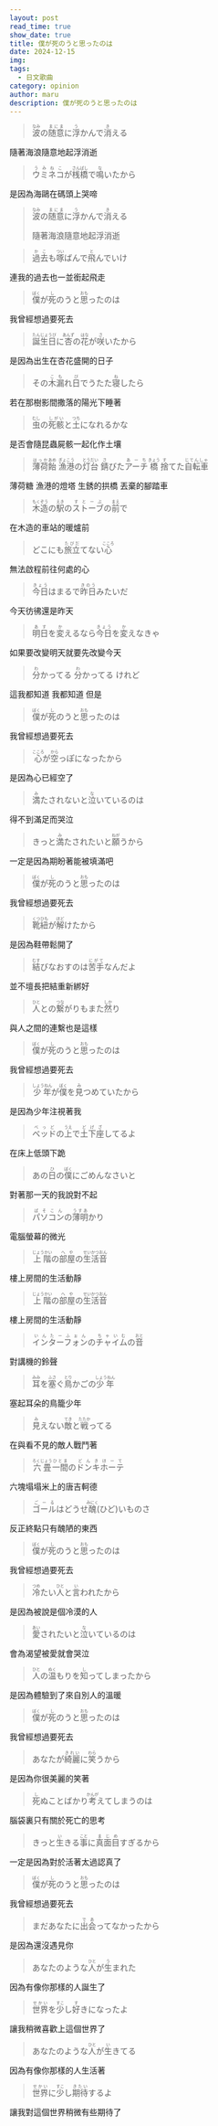 ```yaml
---
layout: post
read_time: true
show_date: true
title: 僕が死のうと思ったのは
date: 2024-12-15
img: 
tags:
  - 日文歌曲
category: opinion
author: maru
description: 僕が死のうと思ったのは
---
```

> <p lang="ja" class="lyrics-source font-jp1 no-line-height notranslate"><ruby><rb>波</rb><rt>なみ</rt></ruby>の<ruby><rb>随意</rb><rt>まにま</rt></ruby>に<ruby><rb>浮</rb><rt>う</rt></ruby>かんで<ruby><rb>消</rb><rt>き</rt></ruby>える</p>
隨著海浪隨意地起浮消逝

> <p lang="ja" class="lyrics-source font-jp1 no-line-height notranslate"><ruby><rb>ウミネコ</rb><rt>うみねこ</rt></ruby>が<ruby><rb>桟橋</rb><rt>さんばし</rt></ruby>で<ruby><rb>鳴</rb><rt>な</rt></ruby>いたから</p>
是因為海鷗在碼頭上哭啼

> <ruby><rb>波</rb><rt>なみ</rt></ruby>の<ruby><rb>随意</rb><rt>まにま</rt></ruby>に<ruby><rb>浮</rb><rt>う</rt></ruby>かんで<ruby><rb>消</rb><rt>き</rt></ruby>える</p>
隨著海浪隨意地起浮消逝

> <p lang="ja" class="lyrics-source font-jp1 no-line-height notranslate"><ruby><rb>過去</rb><rt>かこ</rt></ruby>も<ruby><rb>啄</rb><rt>つい</rt></ruby>ばんで<ruby><rb>飛</rb><rt>と</rt></ruby>んでいけ</p>
連我的過去也一並銜起飛走

> <p lang="ja" class="lyrics-source font-jp1 no-line-height notranslate"><ruby><rb>僕</rb><rt>ぼく</rt></ruby>が<ruby><rb>死</rb><rt>し</rt></ruby>のうと<ruby><rb>思</rb><rt>おも</rt></ruby>ったのは</p>
我曾經想過要死去

> <p lang="ja" class="lyrics-source font-jp1 no-line-height notranslate"><ruby><rb>誕生日</rb><rt>たんじょうび</rt></ruby>に<ruby><rb>杏</rb><rt>あんず</rt></ruby>の<ruby><rb>花</rb><rt>はな</rt></ruby>が<ruby><rb>咲</rb><rt>さ</rt></ruby>いたから</p>
是因為出生在杏花盛開的日子

> <p lang="ja" class="lyrics-source font-jp1 no-line-height notranslate">その<ruby><rb>木漏</rb><rt>こも</rt></ruby>れ<ruby><rb>日</rb><rt>び</rt></ruby>でうたた<ruby><rb>寝</rb><rt>ね</rt></ruby>したら</p>
若在那樹影間撒落的陽光下睡著

> <p lang="ja" class="lyrics-source font-jp1 no-line-height notranslate"><ruby><rb>虫</rb><rt>むし</rt></ruby>の<ruby><rb>死骸</rb><rt>しがい</rt></ruby>と<ruby><rb>土</rb><rt>つち</rt></ruby>になれるかな</p>
是否會隨昆蟲屍骸一起化作土壤

> <p lang="ja" class="lyrics-source font-jp1 no-line-height notranslate"><ruby><rb>薄荷</rb><rt>はっか</rt></ruby><ruby><rb>飴</rb><rt>あめ</rt></ruby> <ruby><rb>漁港</rb><rt>ぎょこう</rt></ruby>の<ruby><rb>灯台</rb><rt>とうだい</rt></ruby> <ruby><rb>錆</rb><rt>さ</rt></ruby>びた<ruby><rb>アーチ</rb><rt>あーち</rt></ruby><ruby><rb>橋</rb><rt>きょう</rt></ruby> <ruby><rb>捨</rb><rt>す</rt></ruby>てた<ruby><rb>自転車</rb><rt>じてんしゃ</rt></ruby></p>
薄荷糖 漁港的燈塔 生銹的拱橋 丟棄的腳踏車

> <p lang="ja" class="lyrics-source font-jp1 no-line-height notranslate"><ruby><rb>木造</rb><rt>もくぞう</rt></ruby>の<ruby><rb>駅</rb><rt>えき</rt></ruby>の<ruby><rb>ストーブ</rb><rt>すとーぶ</rt></ruby>の<ruby><rb>前</rb><rt>まえ</rt></ruby>で</p>
在木造的車站的暖爐前

> <p lang="ja" class="lyrics-source font-jp1 no-line-height notranslate">どこにも<ruby><rb>旅立</rb><rt>たびだ</rt></ruby>てない<ruby><rb>心</rb><rt>こころ</rt></ruby></p>
無法啟程前往何處的心

> <p lang="ja" class="lyrics-source font-jp1 no-line-height notranslate"><ruby><rb>今日</rb><rt>きょう</rt></ruby>はまるで<ruby><rb>昨日</rb><rt>きのう</rt></ruby>みたいだ</p>
今天彷彿還是昨天

> <p lang="ja" class="lyrics-source font-jp1 no-line-height notranslate"><ruby><rb>明日</rb><rt>あす</rt></ruby>を<ruby><rb>変</rb><rt>か</rt></ruby>えるなら<ruby><rb>今日</rb><rt>きょう</rt></ruby>を<ruby><rb>変</rb><rt>か</rt></ruby>えなきゃ</p>
如果要改變明天就要先改變今天

> <p lang="ja" class="lyrics-source font-jp1 no-line-height notranslate"><ruby><rb>分</rb><rt>わ</rt></ruby>かってる <ruby><rb>分</rb><rt>わ</rt></ruby>かってる けれど</p>
這我都知道 我都知道 但是

> <p lang="ja" class="lyrics-source font-jp1 no-line-height notranslate"><ruby><rb>僕</rb><rt>ぼく</rt></ruby>が<ruby><rb>死</rb><rt>し</rt></ruby>のうと<ruby><rb>思</rb><rt>おも</rt></ruby>ったのは</p>
我曾經想過要死去

> <p lang="ja" class="lyrics-source font-jp1 no-line-height notranslate"><ruby><rb>心</rb><rt>こころ</rt></ruby>が<ruby><rb>空</rb><rt>から</rt></ruby>っぽになったから</p>
是因為心已經空了

> <p lang="ja" class="lyrics-source font-jp1 no-line-height notranslate"><ruby><rb>満</rb><rt>み</rt></ruby>たされないと<ruby><rb>泣</rb><rt>な</rt></ruby>いているのは</p>
得不到滿足而哭泣

> <p lang="ja" class="lyrics-source font-jp1 no-line-height notranslate">きっと<ruby><rb>満</rb><rt>み</rt></ruby>たされたいと<ruby><rb>願</rb><rt>ねが</rt></ruby>うから</p>
一定是因為期盼著能被填滿吧

> <p lang="ja" class="lyrics-source font-jp1 no-line-height notranslate"><ruby><rb>僕</rb><rt>ぼく</rt></ruby>が<ruby><rb>死</rb><rt>し</rt></ruby>のうと<ruby><rb>思</rb><rt>おも</rt></ruby>ったのは</p>
我曾經想過要死去

> <p lang="ja" class="lyrics-source font-jp1 no-line-height notranslate"><ruby><rb>靴紐</rb><rt>くつひも</rt></ruby>が<ruby><rb>解</rb><rt>ほど</rt></ruby>けたから</p>
是因為鞋帶鬆開了

> <p lang="ja" class="lyrics-source font-jp1 no-line-height notranslate"><ruby><rb>結</rb><rt>むす</rt></ruby>びなおすのは<ruby><rb>苦手</rb><rt>にがて</rt></ruby>なんだよ</p>
並不壇長把結重新綁好

> <p lang="ja" class="lyrics-source font-jp1 no-line-height notranslate"><ruby><rb>人</rb><rt>ひと</rt></ruby>との<ruby><rb>繋</rb><rt>つな</rt></ruby>がりもまた<ruby><rb>然</rb><rt>しか</rt></ruby>り</p>
與人之間的連繫也是這樣

> <p lang="ja" class="lyrics-source font-jp1 no-line-height notranslate"><ruby><rb>僕</rb><rt>ぼく</rt></ruby>が<ruby><rb>死</rb><rt>し</rt></ruby>のうと<ruby><rb>思</rb><rt>おも</rt></ruby>ったのは</p>
我曾經想過要死去

> <p lang="ja" class="lyrics-source font-jp1 no-line-height notranslate"><ruby><rb>少年</rb><rt>しょうねん</rt></ruby>が<ruby><rb>僕</rb><rt>ぼく</rt></ruby>を<ruby><rb>見</rb><rt>み</rt></ruby>つめていたから</p>
是因為少年注視著我

> <p lang="ja" class="lyrics-source font-jp1 no-line-height notranslate"><ruby><rb>ベッド</rb><rt>べっど</rt></ruby>の<ruby><rb>上</rb><rt>うえ</rt></ruby>で<ruby><rb>土下座</rb><rt>どげざ</rt></ruby>してるよ</p>
在床上低頭下跪

> <p lang="ja" class="lyrics-source font-jp1 no-line-height notranslate">あの<ruby><rb>日</rb><rt>ひ</rt></ruby>の<ruby><rb>僕</rb><rt>ぼく</rt></ruby>にごめんなさいと</p>
對著那一天的我說對不起

> <p lang="ja" class="lyrics-source font-jp1 no-line-height notranslate"><ruby><rb>パソコン</rb><rt>ぱそこん</rt></ruby>の<ruby><rb>薄明</rb><rt>うすあ</rt></ruby>かり</p>
電腦螢幕的微光

> <p lang="ja" class="lyrics-source font-jp1 no-line-height notranslate"><ruby><rb>上階</rb><rt>じょうかい</rt></ruby>の<ruby><rb>部屋</rb><rt>へや</rt></ruby>の<ruby><rb>生活音</rb><rt>せいかつおん</rt></ruby></p>
樓上房間的生活動靜

> <p lang="ja" class="lyrics-source font-jp1 no-line-height notranslate"><ruby><rb>上階</rb><rt>じょうかい</rt></ruby>の<ruby><rb>部屋</rb><rt>へや</rt></ruby>の<ruby><rb>生活音</rb><rt>せいかつおん</rt></ruby></p>
樓上房間的生活動靜

> <p lang="ja" class="lyrics-source font-jp1 no-line-height notranslate"><ruby><rb>インターフォン</rb><rt>いんたーふぉん</rt></ruby>の<ruby><rb>チャイム</rb><rt>ちゃいむ</rt></ruby>の<ruby><rb>音</rb><rt>おと</rt></ruby></p>
對講機的鈴聲

> <p lang="ja" class="lyrics-source font-jp1 no-line-height notranslate"><ruby><rb>耳</rb><rt>みみ</rt></ruby>を<ruby><rb>塞</rb><rt>ふさ</rt></ruby>ぐ<ruby><rb>鳥</rb><rt>とり</rt></ruby>かごの<ruby><rb>少年</rb><rt>しょうねん</rt></ruby></p>
塞起耳朵的鳥籠少年

> <p lang="ja" class="lyrics-source font-jp1 no-line-height notranslate"><ruby><rb>見</rb><rt>み</rt></ruby>えない<ruby><rb>敵</rb><rt>てき</rt></ruby>と<ruby><rb>戦</rb><rt>たたか</rt></ruby>ってる</p>
在與看不見的敵人戰鬥著

> <p lang="ja" class="lyrics-source font-jp1 no-line-height notranslate"><ruby><rb>六畳</rb><rt>ろくじょう</rt></ruby><ruby><rb>一間</rb><rt>ひとま</rt></ruby>の<ruby><rb>ドンキホーテ</rb><rt>どんきほーて</rt></ruby></p>
六塊塌塌米上的唐吉軻德

> <p lang="ja" class="lyrics-source font-jp1 no-line-height notranslate"><ruby><rb>ゴール</rb><rt>ごーる</rt></ruby>はどうせ<ruby><rb>醜</rb><rt>みにく</rt></ruby>(ひど)いものさ</p>
反正終點只有醜陋的東西

> <p lang="ja" class="lyrics-source font-jp1 no-line-height notranslate"><ruby><rb>僕</rb><rt>ぼく</rt></ruby>が<ruby><rb>死</rb><rt>し</rt></ruby>のうと<ruby><rb>思</rb><rt>おも</rt></ruby>ったのは</p>
我曾經想過要死去

> <p lang="ja" class="lyrics-source font-jp1 no-line-height notranslate"><ruby><rb>冷</rb><rt>つめ</rt></ruby>たい<ruby><rb>人</rb><rt>ひと</rt></ruby>と<ruby><rb>言</rb><rt>い</rt></ruby>われたから</p>
是因為被說是個冷漠的人

> <p lang="ja" class="lyrics-source font-jp1 no-line-height notranslate"><ruby><rb>愛</rb><rt>あい</rt></ruby>されたいと<ruby><rb>泣</rb><rt>な</rt></ruby>いているのは</p>
會為渴望被愛就會哭泣

> <p lang="ja" class="lyrics-source font-jp1 no-line-height notranslate"><ruby><rb>人</rb><rt>ひと</rt></ruby>の<ruby><rb>温</rb><rt>ぬく</rt></ruby>もりを<ruby><rb>知</rb><rt>し</rt></ruby>ってしまったから</p>
是因為體驗到了來自別人的溫暖

> <p lang="ja" class="lyrics-source font-jp1 no-line-height notranslate"><ruby><rb>僕</rb><rt>ぼく</rt></ruby>が<ruby><rb>死</rb><rt>し</rt></ruby>のうと<ruby><rb>思</rb><rt>おも</rt></ruby>ったのは</p>
我曾經想過要死去

> <p lang="ja" class="lyrics-source font-jp1 no-line-height notranslate">あなたが<ruby><rb>綺麗</rb><rt>きれい</rt></ruby>に<ruby><rb>笑</rb><rt>わら</rt></ruby>うから</p>
是因為你很美麗的笑著

> <p lang="ja" class="lyrics-source font-jp1 no-line-height notranslate"><ruby><rb>死</rb><rt>し</rt></ruby>ぬことばかり<ruby><rb>考</rb><rt>かんが</rt></ruby>えてしまうのは</p>
腦袋裏只有關於死亡的思考

> <p lang="ja" class="lyrics-source font-jp1 no-line-height notranslate">きっと<ruby><rb>生</rb><rt>い</rt></ruby>きる<ruby><rb>事</rb><rt>こと</rt></ruby>に<ruby><rb>真面目</rb><rt>まじめ</rt></ruby>すぎるから</p>
一定是因為對於活著太過認真了

> <p lang="ja" class="lyrics-source font-jp1 no-line-height notranslate"><ruby><rb>僕</rb><rt>ぼく</rt></ruby>が<ruby><rb>死</rb><rt>し</rt></ruby>のうと<ruby><rb>思</rb><rt>おも</rt></ruby>ったのは</p>
我曾經想過要死去

> <p lang="ja" class="lyrics-source font-jp1 no-line-height notranslate">まだあなたに<ruby><rb>出会</rb><rt>であ</rt></ruby>ってなかったから</p>
是因為還沒遇見你

> <p lang="ja" class="lyrics-source font-jp1 no-line-height notranslate">あなたのような<ruby><rb>人</rb><rt>ひと</rt></ruby>が<ruby><rb>生</rb><rt>う</rt></ruby>まれた</p>
因為有像你那樣的人誕生了

> <p lang="ja" class="lyrics-source font-jp1 no-line-height notranslate"><ruby><rb>世界</rb><rt>せかい</rt></ruby>を<ruby><rb>少</rb><rt>すこ</rt></ruby>し<ruby><rb>好</rb><rt>す</rt></ruby>きになったよ</p>
讓我稍微喜歡上這個世界了

> <p lang="ja" class="lyrics-source font-jp1 no-line-height notranslate">あなたのような<ruby><rb>人</rb><rt>ひと</rt></ruby>が<ruby><rb>生</rb><rt>い</rt></ruby>きてる</p>
因為有像你那樣的人生活著

> <p lang="ja" class="lyrics-source font-jp1 no-line-height notranslate"><ruby><rb>世界</rb><rt>せかい</rt></ruby>に<ruby><rb>少</rb><rt>すこ</rt></ruby>し<ruby><rb>期待</rb><rt>きたい</rt></ruby>するよ</p>
讓我對這個世界稍微有些期待了